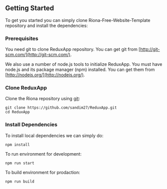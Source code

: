 ## Getting Started
To get you started you can simply clone Riona-Free-Website-Template repository and install the dependencies:

### Prerequisites
You need git to clone ReduxApp repository. You can get git from [http://git-scm.com/](http://git-scm.com/).

We also use a number of node.js tools to initialize ReduxApp. You must have node.js and its package manager (npm) installed. You can get them from [http://nodejs.org/](http://nodejs.org/).

### Clone ReduxApp

Clone the Riona repository using [git](https://git-scm.com/):
```
git clone https://github.com/sandim27/ReduxApp.git
cd ReduxApp
```
### Install Dependencies

To install local dependencies we can simply do:
```
npm install

```
To run environment for development:
```
npm run start

```
To build environment for prodaction:
```
npm run build
